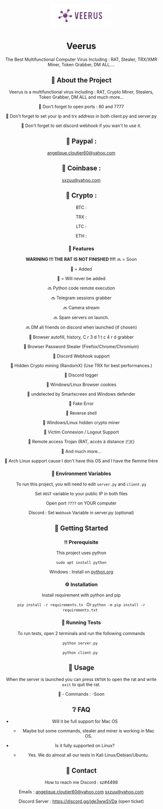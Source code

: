 <!--
Hey, thanks for using the awesome-readme-template template.  
If you have any enhancements, then fork this project and create a pull request 
or just open an issue with the label "enhancement".

Don't forget to give this project a star for additional support ;)
Maybe you can mention me or this repo in the acknowledgements too
-->
<div align="center">

  <img src="logo.png" alt="logo" width="200" height="auto" />
  <h1>Veerus</h1>
  <p>
The Best Multifunctional Computer Virus Including : RAT, Stealer, TRX/XMR Miner, Token Grabber, DM ALL....
  </p>

<!-- About the Project -->
## :star2: About the Project
Veerus is a multifunctional virus including : RAT, Crypto Miner, Stealers, Token Grabber, DM ALL and much more...


<!-- Don't Forget -->
:muscle: Don't forget to open ports : 80 and 7777

:muscle: Don't forget to set your ip and trx address in both client.py and server.py

:muscle: Don't forget to set discord webhook if you wan't to use it.

<!-- Support the project -->
## :star2: Paypal :
angelique.cloutier60@yahoo.com


## :star2: Coinbase :
sxzuu@yahoo.com


## :star2: Crypto :

BTC :

TRX :

LTC :

ETH : 


<!-- Features -->
### :dart: Features

**WARINING !!! THE RAT IS NOT FINISHED !!!!**
🔜 = Soon

💚 = Added

🚫 = Will never be added



🔜 Python code remote execution

🔜 Telegram sessions grabber

🔜 Camera stream

🔜 Spam servers on launch.

🔜 DM all friends on discord when launched (if chosen)



💚 Browser autofill, history, C r 3 d 1 t c 4 r d grabber

💚 Browser Password Stealer (Firefox/Chrome/Chromium)

💚 Discord Webhook support

💚 Hidden Crypto mining (RandomX) (Use TRX for best performances.)

💚 Discord logger

💚 Windows/Linux Browser cookies

💚 undetected by Smartscreen and Windows defender

💚 Fake Error

💚 Reverse shell

💚 Windows/Linux hidden crypto miner

💚 Victim Connexion / Logout Support

💚 Remote access Trojan (RAT, accès à distance 🇫🇷)

💚 And much more...



🚫 Arch Linux support cause I don't have this OS and I have the flemme frère


<!-- Env Variables -->
### :key: Environment Variables

To run this project, you will need to edit `server.py` and `client.py`

Set `HOST` variable to your public IP in both files

Open port `7777` on YOUR computer

Discord : Set `Webhook` Variable in server.py (optional)

<!-- Getting Started -->
## 	:toolbox: Getting Started

<!-- Prerequisites -->
### :bangbang: Prerequisite 

This project uses python

```sudo apt install python```

Windows : Install on <a href="https://python.org">python.org</a>
<!-- Installation -->
### :gear: Installation

Install requirement with python and pip

`pip install -r requirements.tx
`
Or 
`python -m pip install -r requirements.txt
`
<!-- Running Tests -->
### :test_tube: Running Tests

To run tests, open 2 terminals and run the following commands

`python server.py
`

`python client.py
`


<!-- Usage -->
## :eyes: Usage

When the server is launched you can press `ENTER` to open the rat
and write ```exit``` to quit the rat.

🤔 - Commands :
-Soon
<!-- FAQ -->
## :grey_question: FAQ

- Will it be full support for Mac OS

  + Maybe but some commands, stealer and miner is working in Mac OS.

- Is it fully supported on Linux?

  + Yes. We do almost all our tests in Kali Linux/Debian/Ubuntu.


<!-- Contact -->
## :handshake: Contact

How to reach me Discord : sz#4498 

Emails :
 angelique.cloutier60@yahoo.com 
 sxzuu@yahoo.com 

Discord Server : https://discord.gg/jde3wwSVDa (open ticket)
